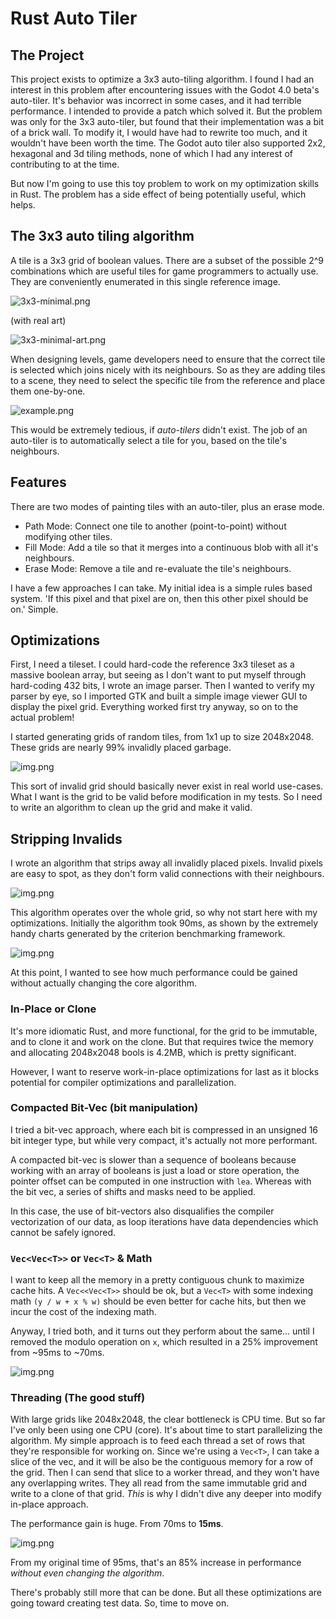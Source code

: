 # Rust Auto Tiler

## The Project

This project exists to optimize a 3x3 auto-tiling algorithm. I found I had an interest in this problem after
encountering issues with the Godot 4.0 beta's auto-tiler. It's behavior was incorrect in some cases, and it had terrible
performance. I intended to provide a patch which solved it. But the problem was only for the 3x3 auto-tiler, but found
that their implementation was a bit of a brick wall. To modify it, I would have had to rewrite too much, and it wouldn't
have been worth the time. The Godot auto tiler also supported 2x2, hexagonal and 3d tiling methods, none of which I had
any interest of contributing to at the time.

But now I'm going to use this toy problem to work on my optimization skills in Rust. The problem has a side effect of
being potentially useful, which helps.

## The 3x3 auto tiling algorithm

A tile is a 3x3 grid of boolean values. There are a subset of the possible 2^9 combinations which are useful tiles for
game programmers to actually use. They are conveniently enumerated in this single reference image.

![3x3-minimal.png](img/3x3-minimal.png)

(with real art)

![3x3-minimal-art.png](img/3x3-minimal-art.png)

When designing levels, game developers need to ensure that the correct tile is selected which joins nicely with its
neighbours. So as they are adding tiles to a scene, they need to select the specific tile from the reference and place
them one-by-one.

![example.png](img/example.png)

This would be extremely tedious, if *auto-tilers* didn't exist. The job of an auto-tiler is to automatically select a
tile for you, based on the tile's neighbours.

## Features

There are two modes of painting tiles with an auto-tiler, plus an erase mode.

- Path Mode: Connect one tile to another (point-to-point) without modifying other tiles.
- Fill Mode: Add a tile so that it merges into a continuous blob with all it's neighbours.
- Erase Mode: Remove a tile and re-evaluate the tile's neighbours.

I have a few approaches I can take. My initial idea is a simple rules based system. 'If this pixel and that pixel are
on, then this other pixel should be on.' Simple.

## Optimizations

First, I need a tileset. I could hard-code the reference 3x3 tileset as a massive boolean array, but seeing as I don't
want to put myself through hard-coding 432 bits, I wrote an image parser. Then I wanted to verify my parser by eye, so
I imported GTK and built a simple image viewer GUI to display the pixel grid. Everything worked first try anyway, so on
to the actual problem!

I started generating grids of random tiles, from 1x1 up to size 2048x2048. These grids are nearly 99% invalidly placed
garbage.

![img.png](img/garbage.png)

This sort of invalid grid should basically never exist in real world use-cases. What I want is the grid to be valid
before modification in my tests. So I need to write an algorithm to clean up the grid and make it valid.

## Stripping Invalids

I wrote an algorithm that strips away all invalidly placed pixels. Invalid pixels are easy to spot, as they don't
form valid connections with their neighbours.

![img.png](img/stripping-invalids.png)

This algorithm operates over the whole grid, so why not start here with my optimizations. Initially the algorithm took
90ms, as shown by the extremely handy charts generated by the criterion benchmarking framework.

![img.png](img/bench-1.png)

At this point, I wanted to see how much performance could be gained without actually changing the core algorithm.

### In-Place or Clone

It's more idiomatic Rust, and more functional, for the grid to be immutable, and to clone it and work on the clone.
But that requires twice the memory and allocating 2048x2048 bools is 4.2MB, which is pretty significant.

However, I want to reserve work-in-place optimizations for last as it blocks potential for compiler optimizations and
parallelization.

### Compacted Bit-Vec (bit manipulation)

I tried a bit-vec approach, where each bit is compressed in an unsigned 16 bit integer type, but while very compact,
it's
actually not more performant.

A compacted bit-vec is slower than a sequence of booleans because working with an array of booleans is just a load or
store operation, the pointer offset can be computed in one instruction with `lea`. Whereas with the bit vec, a series of
shifts and masks need to be applied.

In this case, the use of bit-vectors also disqualifies the compiler vectorization of our data, as loop iterations have
data dependencies which cannot be safely ignored.

### `Vec<Vec<T>>` or `Vec<T>` & Math

I want to keep all the memory in a pretty contiguous chunk to maximize cache hits. A `Vec<<Vec<T>>` should be ok, but a
`Vec<T>` with some indexing math `(y / w + x % w)` should be even better for cache hits, but then we incur the cost of
the indexing math.

Anyway, I tried both, and it turns out they perform about the same... until I removed the modulo operation on `x`, which
resulted in a 25% improvement from ~95ms to ~70ms.

![img.png](img/modulo-begone.png)

### Threading (The good stuff)

With large grids like 2048x2048, the clear bottleneck is CPU time. But so far I've only been using one CPU (core). It's
about time to start parallelizing the algorithm. My simple approach is to feed each thread a set of rows that they're
responsible for working on. Since we're using a `Vec<T>`, I can take a slice of the vec, and it will be also be the
contiguous memory for a row of the grid. Then I can send that slice to a worker thread, and they won't have any
overlapping writes. They all read from the same immutable grid and write to a clone of that grid. *This* is why I didn't
dive any deeper into modify in-place approach.

The performance gain is huge. From 70ms to **15ms**.

![img.png](img/threading.png)

From my original time of 95ms, that's an 85% increase in
performance *without even changing the algorithm*.

There's probably still more that can be done. But all these optimizations are going toward creating test data. So, time
to move on.